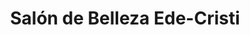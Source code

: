 ---
title: "Salón de Belleza Ede-Cristi"
url: /las-condes/salon-de-belleza-ede-cristi/
shop: peluquería
---